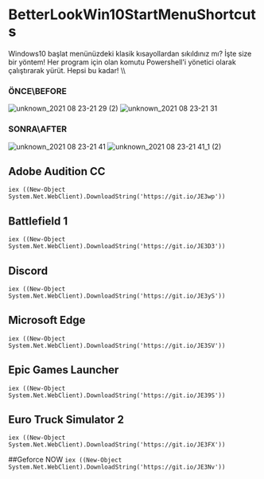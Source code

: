 # BetterLookWin10StartMenuShortcuts
Windows10 başlat menünüzdeki klasik kısayollardan sıkıldınız mı? İşte size bir yöntem! Her program için olan komutu Powershell'i yönetici olarak çalıştırarak yürüt. Hepsi bu kadar! \\\ 
### ÖNCE\BEFORE
![unknown_2021 08 23-21 29 (2)](https://user-images.githubusercontent.com/40410104/130499107-4bc161c7-3a11-4e4a-aba1-ddf85f8e1b59.png)
![unknown_2021 08 23-21 31](https://user-images.githubusercontent.com/40410104/130499305-17603895-1ada-46f5-bbc5-1b863131d11c.png)

### SONRA\AFTER
![unknown_2021 08 23-21 41](https://user-images.githubusercontent.com/40410104/130500587-9d849540-05b2-4dd2-8390-adb5ade781b9.png)
![unknown_2021 08 23-21 41_1 (2)](https://user-images.githubusercontent.com/40410104/130500602-2f067c2e-c515-44f5-ad07-7c62a0d8c240.png)


## Adobe Audition CC
`iex ((New-Object System.Net.WebClient).DownloadString('https://git.io/JE3wp'))`

## Battlefield 1
`iex ((New-Object System.Net.WebClient).DownloadString('https://git.io/JE3D3'))`

## Discord
`iex ((New-Object System.Net.WebClient).DownloadString('https://git.io/JE3yS'))`

## Microsoft Edge
`iex ((New-Object System.Net.WebClient).DownloadString('https://git.io/JE3SV'))`

## Epic Games Launcher
`iex ((New-Object System.Net.WebClient).DownloadString('https://git.io/JE39S'))`

## Euro Truck Simulator 2
`iex ((New-Object System.Net.WebClient).DownloadString('https://git.io/JE3FX'))`

##Geforce NOW
`iex ((New-Object System.Net.WebClient).DownloadString('https://git.io/JE3Nv'))`

